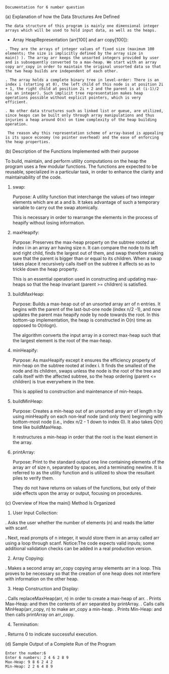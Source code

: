     Documentation for 6 number question


(a) Explanation of how the Data Structures Are Defined

    The data structure of this program is mainly one dimensional integer arrays which will be used to hold input data, as well as the heaps.

   * Array HeapRepresentation (arr[100] and arr copy[100]):
    
    . They are the arrays of integer values of fixed size (maximum 100 elements; the size is implicitly defined by the array size in    main() ). The array arr keeps the unsorted integers provided by user and is subsequently converted to a max-heap. We start with an array copy arr_copy in order to maintain the original unsorted data so that the two heap builds are independent of each other.
    
    . The array holds a complete binary tree in level-order: There is an index i (starting at 0), the left child of this node is at position 2i + 1, the right child at position 2i + 2 and the parent is at (i-1)/2 (as an integer). Such implicit tree representation makes heap operations possible without explicit pointers, which is very efficient.

    . No other data structures such as linked list or queue, are utilized, since heaps can be built only through array manipulations and thus injuries a heap around O(n) on time complexity of the heap building operation.

     The reason why this representation scheme of array-based is appealing is its space economy (no pointer overhead) and the ease of enforcing the heap properties. 



(b) Description of the Functions Implemented with their purpose

   To build, maintain, and perform utility computations on the heap the program uses a few modular functions. The functions are expected to be reusable, specialized in a particular task, in order to enhance the clarity and maintainability of the code.

1. swap:
   
   Purpose: A utility function that interchange the values of two integer elements which are at a and b. It takes advantage of such a temporary variable to carry out the swap atomically.

   This is necessary in order to rearrange the elements in the process of heapify without losing information.

2. maxHeapify:
   
   Purpose: Preserves the max-heap property on the subtree rooted at index i in an array arr having size n. It can compare the node to its left and right child, finds the largest out of them, and swap therefore making sure that the parent is bigger than or equal to its children. When a swap takes place it recursively calls itself on the subtree it affects so as to trickle down the heap property.

   This is an essential operation used in constructing and updating max-heaps so that the heap invariant (parent >= children) is satisfied.

3. buildMaxHeap:

   Purpose: Builds a max-heap out of an unsorted array arr of n entries. It begins with the parent of the last-but-one node (index n/2 -1), and now updates the parent max heapify node by node towards the root. In this bottom-up implementation, the heap is constructed in O(n) time as opposed to O(nlogn).

   The algorithm converts the input array in a correct max-heap such that the largest element is the root of the max-heap.

4. minHeapify:

   Purpose: As maxHeapify except it ensures the efficiency property of min-heap on the subtree rooted at index i. It finds the smallest of the node and its children, swaps unless the node is the root of the tree and calls itself with the affected subtree, so the heap ordering (parent <= children) is true everywhere in the tree.

   This is applied to construction and maintenance of min-heaps.

5. buildMinHeap:

   Purpose: Creates a min-heap out of an unsorted array arr of length n by using minHeapify on each non-leaf node (and only then) beginning with bottom-most node (i.e., index n/2 - 1 down to index 0). It also takes O(n) time like buildMaxHeap.

   It restructures a min-heap in order that the root is the least element in the array.

6. printArray:

   Purpose: Print to the standard output one line containing elements of the array arr of size n, separated by spaces, and a terminating newline. It is referred to as the utility function and is utilized to show the resultant piles to verify them.

   
   They do not have returns on values of the functions, but only of their side effects upon the array or output, focusing on procedures.



(c) Overview of How the main() Method Is Organized

1. User Input Collection:

 . Asks the user whether the number of elements (n) and reads the latter with scanf.

 . Next, read prompts of n integer, it would store them in an array called arr using a loop through scanf. Notice:The code expects valid inputs; some additional validation checks can be added in a real production version.

2. Array Copying:
   
 . Makes a second array arr_copy copying array elements arr in a loop. This proves to be necessary so that the creation of one heap does not interfere with information on the other heap.

3. Heap Construction and Display:
   
 . Calls replaceMaxHeap(arr, n) in order to create a max-heap of arr.
 . Prints Max-Heap: and then the contents of arr separated by printArray.
 . Calls calls MinHeap(arr_copy, n) to make arr_copy a min-heap.
 . Prints Min-Heap: and then calls printArray on arr_copy.


4. Termination:
   
 . Returns 0 to indicate successful execution.


(d) Sample Output of a Complete Run of the Program 

    Enter the number:6
    Enter 6 numbers: 2 4 6 2 8 9
    Max-Heap: 9 8 6 2 4 2 
    Min-Heap: 2 2 6 4 8 9

   